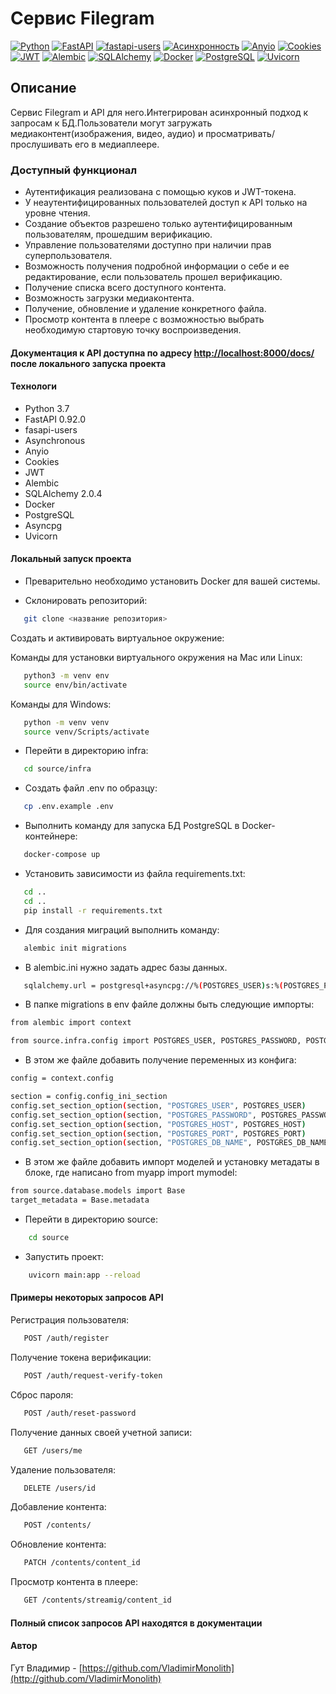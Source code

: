# Cервис Filegram

[![Python](https://img.shields.io/badge/-Python-464646?style=flat-square&logo=Python)](https://www.python.org/)
[![FastAPI](https://img.shields.io/badge/-FastAPI-464646?style=flat-square&logo=fastapi)](https://fastapi.tiangolo.com/)
[![fastapi-users](https://img.shields.io/badge/-fastapi--users-464646?style=flat-square&logo=fastapi--users)](https://fastapi-users.github.io/fastapi-users/)
[![Асинхронность](https://img.shields.io/badge/-Асинхронность-464646?style=flat-square&logo=Асинхронность)]()
[![Anyio](https://img.shields.io/badge/-Anyio-464646?style=flat-square&logo=Anyio)](https://anyio.readthedocs.io/en/stable/)
[![Cookies](https://img.shields.io/badge/-Cookies-464646?style=flat-square&logo=Cookies)]()
[![JWT](https://img.shields.io/badge/-JWT-464646?style=flat-square&logo=JWT)]()
[![Alembic](https://img.shields.io/badge/-Alembic-464646?style=flat-square&logo=Alembic)](https://alembic.sqlalchemy.org/en/latest/)
[![SQLAlchemy](https://img.shields.io/badge/-SQLAlchemy-464646?style=flat-square&logo=SQLAlchemy)](https://www.sqlalchemy.org/)
[![Docker](https://img.shields.io/badge/-Docker-464646?style=flat-square&logo=docker)](https://www.docker.com/)
[![PostgreSQL](https://img.shields.io/badge/-PostgreSQL-464646?style=flat-square&logo=PostgreSQL)](https://www.postgresql.org/)
[![Uvicorn](https://img.shields.io/badge/-Uvicorn-464646?style=flat-square&logo=gunicorn)](https://www.uvicorn.org/)

## Описание

Cервис Filegram и API для него.Интегрирован асинхронный подход к запросам к БД.Пользователи могут загружать медиаконтент(изображения, видео, аудио) и просматривать/прослушивать его в медиаплеере.

### Доступный функционал

- Аутентификация реализована с помощью куков и JWT-токена.
- У неаутентифицированных пользователей доступ к API только на уровне чтения.
- Создание объектов разрешено только аутентифицированным пользователям, прошедшим верификацию.
- Управление пользователями доступно при наличии прав суперпользователя.
- Возможность получения подробной информации о себе и ее редактирование, если пользователь прошел верификацию.
- Получение списка всего доступного контента.
- Возможность загрузки медиаконтента.
- Получение, обновление и удаление конкретного файла.
- Просмотр контента в плеере с возможностью выбрать необходимую стартовую точку воспроизведения.

#### Документация к API доступна по адресу <http://localhost:8000/docs/> после локального запуска проекта

#### Технологи

- Python 3.7
- FastAPI 0.92.0
- fasapi-users
- Asynchronous
- Anyio
- Cookies
- JWT
- Alembic
- SQLAlchemy 2.0.4
- Docker
- PostgreSQL
- Asyncpg
- Uvicorn

#### Локальный запуск проекта

- Преварительно необходимо установить Docker для вашей системы.

- Склонировать репозиторий:

```bash
   git clone <название репозитория>
```

Cоздать и активировать виртуальное окружение:

Команды для установки виртуального окружения на Mac или Linux:

```bash
   python3 -m venv env
   source env/bin/activate
```

Команды для Windows:

```bash
   python -m venv venv
   source venv/Scripts/activate
```

- Перейти в директорию infra:

```bash
   cd source/infra
```

- Создать файл .env по образцу:

```bash
   cp .env.example .env
```

- Выполнить команду для запуска БД PostgreSQL в Docker-контейнере:

```bash
   docker-compose up 
```

- Установить зависимости из файла requirements.txt:

```bash
   cd ..
   cd ..
   pip install -r requirements.txt
```

- Для создания миграций выполнить команду:

```bash
   alembic init migrations
```

- В alembic.ini нужно задать адрес базы данных.

```bash
   sqlalchemy.url = postgresql+asyncpg://%(POSTGRES_USER)s:%(POSTGRES_PASSWORD)s@%(POSTGRES_HOST)s:%(POSTGRES_PORT)s/%(POSTGRES_DB_NAME)s?async_fallback=True
```

- В папке migrations в env файле должны быть следующие импорты:

```bash
from alembic import context

from source.infra.config import POSTGRES_USER, POSTGRES_PASSWORD, POSTGRES_HOST, POSTGRES_PORT, POSTGRES_DB_NAME
```

- В этом же файле добавить получение переменных из конфига:

```bash
config = context.config

section = config.config_ini_section
config.set_section_option(section, "POSTGRES_USER", POSTGRES_USER)
config.set_section_option(section, "POSTGRES_PASSWORD", POSTGRES_PASSWORD)
config.set_section_option(section, "POSTGRES_HOST", POSTGRES_HOST)
config.set_section_option(section, "POSTGRES_PORT", POSTGRES_PORT)
config.set_section_option(section, "POSTGRES_DB_NAME", POSTGRES_DB_NAME)
```

- В этом же файле добавить импорт моделей и установку метадаты в блоке, где написано from myapp import mymodel:

```bash
from source.database.models import Base
target_metadata = Base.metadata
```

- Перейти в директорию source:

``` bash
    cd source   
```

- Запустить проект:

``` bash
    uvicorn main:app --reload   
```

#### Примеры некоторых запросов API

Регистрация пользователя:

```bash
   POST /auth/register
```

Получение токена верификации:

```bash
   POST /auth/request-verify-token
```

Сброс пароля:

```bash
   POST /auth/reset-password
```

Получение данных своей учетной записи:

```bash
   GET /users/me 
```

Удаление пользователя:

```bash
   DELETE /users/id
```

Добавление контента:

```bash
   POST /contents/
```

Обновление контента:
  
```bash
   PATCH /contents/content_id
```

Просмотр контента в плеере:

```bash
   GET /contents/streamig/content_id
```

#### Полный список запросов API находятся в документации

#### Автор

Гут Владимир - [https://github.com/VladimirMonolith](http://github.com/VladimirMonolith)
